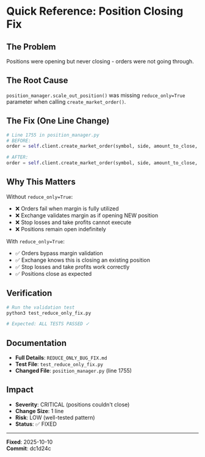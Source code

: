 # Quick Reference: Position Closing Fix

## The Problem
Positions were opening but never closing - orders were not going through.

## The Root Cause
`position_manager.scale_out_position()` was missing `reduce_only=True` parameter when calling `create_market_order()`.

## The Fix (One Line Change)
```python
# Line 1755 in position_manager.py
# BEFORE:
order = self.client.create_market_order(symbol, side, amount_to_close, position.leverage)

# AFTER:
order = self.client.create_market_order(symbol, side, amount_to_close, position.leverage, reduce_only=True)
```

## Why This Matters
Without `reduce_only=True`:
- ❌ Orders fail when margin is fully utilized
- ❌ Exchange validates margin as if opening NEW position
- ❌ Stop losses and take profits cannot execute
- ❌ Positions remain open indefinitely

With `reduce_only=True`:
- ✅ Orders bypass margin validation
- ✅ Exchange knows this is closing an existing position
- ✅ Stop losses and take profits work correctly
- ✅ Positions close as expected

## Verification
```bash
# Run the validation test
python3 test_reduce_only_fix.py

# Expected: ALL TESTS PASSED ✓
```

## Documentation
- **Full Details**: `REDUCE_ONLY_BUG_FIX.md`
- **Test File**: `test_reduce_only_fix.py`
- **Changed File**: `position_manager.py` (line 1755)

## Impact
- **Severity**: CRITICAL (positions couldn't close)
- **Change Size**: 1 line
- **Risk**: LOW (well-tested pattern)
- **Status**: ✅ FIXED

---

**Fixed**: 2025-10-10  
**Commit**: dc1d24c
